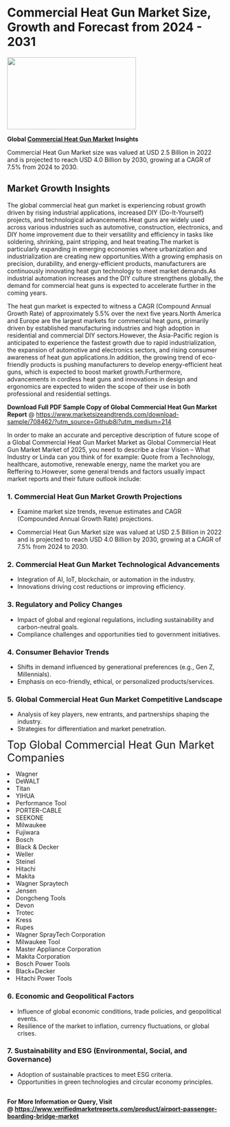 <H1>Commercial Heat Gun Market Size, Growth and Forecast from 2024 - 2031</H1><img class="aligncenter size-medium wp-image-584254" src="https://thirdeyenews.in/wp-content/uploads/2024/09/Global-Market-Research-300x168.jpeg" alt="" width="300" height="168" /><p><strong>Global&nbsp;<a href="https://www.marketsizeandtrends.com/download-sample/708462/?utm_source=Github8j?utm_medium=214">Commercial Heat Gun Market</a> Insights</strong></p><p>Commercial Heat Gun Market size was valued at USD 2.5 Billion in 2022 and is projected to reach USD 4.0 Billion by 2030, growing at a CAGR of 7.5% from 2024 to 2030.</p><p><h2>Market Growth Insights</h2> <p>The global commercial heat gun market is experiencing robust growth driven by rising industrial applications, increased DIY (Do-It-Yourself) projects, and technological advancements.Heat guns are widely used across various industries such as automotive, construction, electronics, and DIY home improvement due to their versatility and efficiency in tasks like soldering, shrinking, paint stripping, and heat treating.The market is particularly expanding in emerging economies where urbanization and industrialization are creating new opportunities.With a growing emphasis on precision, durability, and energy-efficient products, manufacturers are continuously innovating heat gun technology to meet market demands.As industrial automation increases and the DIY culture strengthens globally, the demand for commercial heat guns is expected to accelerate further in the coming years.</p> <p>The heat gun market is expected to witness a CAGR (Compound Annual Growth Rate) of approximately 5.5% over the next five years.North America and Europe are the largest markets for commercial heat guns, primarily driven by established manufacturing industries and high adoption in residential and commercial DIY sectors.However, the Asia-Pacific region is anticipated to experience the fastest growth due to rapid industrialization, the expansion of automotive and electronics sectors, and rising consumer awareness of heat gun applications.In addition, the growing trend of eco-friendly products is pushing manufacturers to develop energy-efficient heat guns, which is expected to boost market growth.Furthermore, advancements in cordless heat guns and innovations in design and ergonomics are expected to widen the scope of their use in both professional and residential settings.</p> <p><span class=""><strong>Download Full PDF Sample Copy of Global Commercial Heat Gun Market Report</strong> @ <a href="https://www.marketsizeandtrends.com/download-sample/708462/?utm_source=Github8j?utm_medium=214" target="_blank">https://www.marketsizeandtrends.com/download-sample/708462/?utm_source=Github8j?utm_medium=214</a></span></p><p>In order to make an accurate and perceptive description of future scope of a Global&nbsp;Commercial Heat Gun Market Market as Global&nbsp;Commercial Heat Gun Market Market of 2025, you need to describe a clear Vision &ndash; What Industry or Linda can you think of for example: Quote from a Technology, healthcare, automotive, renewable energy, name the market you are Reffering to.However, some general trends and factors usually impact market reports and their future outlook include:</p><h3>1.&nbsp;<strong>Commercial Heat Gun Market Growth Projections</strong></h3><ul><li>Examine market size trends, revenue estimates and CAGR (Compounded Annual Growth Rate) projections.</li><li><p>Commercial Heat Gun Market size was valued at USD 2.5 Billion in 2022 and is projected to reach USD 4.0 Billion by 2030, growing at a CAGR of 7.5% from 2024 to 2030.</p></li></ul><h3>2.&nbsp;<strong>Commercial Heat Gun Market Technological Advancements</strong></h3><ul><li>Integration of AI, IoT, blockchain, or automation in the industry.</li><li>Innovations driving cost reductions or improving efficiency.</li></ul><h3>3.&nbsp;<strong>Regulatory and Policy Changes</strong></h3><ul><li>Impact of global and regional regulations, including sustainability and carbon-neutral goals.</li><li>Compliance challenges and opportunities tied to government initiatives.</li></ul><h3>4.&nbsp;<strong>Consumer Behavior Trends</strong></h3><ul><li>Shifts in demand influenced by generational preferences (e.g., Gen Z, Millennials).</li><li>Emphasis on eco-friendly, ethical, or personalized products/services.</li></ul><h3>5.&nbsp;<strong>Global Commercial Heat Gun Market Competitive Landscape</strong></h3><ul><li>Analysis of key players, new entrants, and partnerships shaping the industry.</li><li>Strategies for differentiation and market penetration.</li></ul><p data-pm-slice="1 1 []"><span style="color: inherit; font-family: inherit; font-size: 25px;">Top Global Commercial Heat Gun Market Companies</span></p><div class="" data-test-id=""><p><li>Wagner</li><li> DeWALT</li><li> Titan</li><li> YIHUA</li><li> Performance Tool</li><li> PORTER-CABLE</li><li> SEEKONE</li><li> Milwaukee</li><li> Fujiwara</li><li> Bosch</li><li> Black & Decker</li><li> Weller</li><li> Steinel</li><li> Hitachi</li><li> Makita</li><li> Wagner Spraytech</li><li> Jensen</li><li> Dongcheng Tools</li><li> Devon</li><li> Trotec</li><li> Kress</li><li> Rupes</li><li> Wagner SprayTech Corporation</li><li> Milwaukee Tool</li><li> Master Appliance Corporation</li><li> Makita Corporation</li><li> Bosch Power Tools</li><li> Black+Decker</li><li> Hitachi Power Tools</li></p></div><h3>6.&nbsp;<strong>Economic and Geopolitical Factors</strong></h3><ul><li>Influence of global economic conditions, trade policies, and geopolitical events.</li><li>Resilience of the market to inflation, currency fluctuations, or global crises.</li></ul><h3>7.&nbsp;<strong>Sustainability and ESG (Environmental, Social, and Governance)</strong></h3><ul><li>Adoption of sustainable practices to meet ESG criteria.</li><li>Opportunities in green technologies and circular economy principles.</li></ul><h2><strong style="font-size: 14px;">For More Information or Query, Visit @&nbsp;</strong><a style="background-color: #ffffff; font-size: 14px;" href="https://www.marketsizeandtrends.com/report/commercial-heat-gun-market/" target="_blank">https://www.verifiedmarketreports.com/product/airport-passenger-boarding-bridge-market</a></h2>